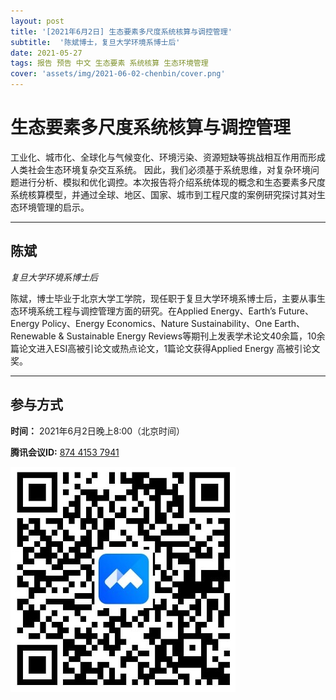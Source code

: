 ```yaml
---
layout: post
title: '[2021年6月2日] 生态要素多尺度系统核算与调控管理'
subtitle:  '陈斌博士，复旦大学环境系博士后'
date: 2021-05-27
tags: 报告 预告 中文 生态要素 系统核算 生态环境管理
cover: 'assets/img/2021-06-02-chenbin/cover.png'
---
```


# 生态要素多尺度系统核算与调控管理

工业化、城市化、全球化与气候变化、环境污染、资源短缺等挑战相互作用而形成人类社会生态环境复杂交互系统。
因此，我们必须基于系统思维，对复杂环境问题进行分析、模拟和优化调控。本次报告将介绍系统体现的概念和生态要素多尺度系统核算模型，并通过全球、地区、国家、城市到工程尺度的案例研究探讨其对生态环境管理的启示。


----------

## 陈斌

*复旦大学环境系博士后*

陈斌，博士毕业于北京大学工学院，现任职于复旦大学环境系博士后，主要从事生态环境系统工程与调控管理方面的研究。在Applied Energy、Earth’s Future、Energy Policy、Energy Economics、Nature Sustainability、One Earth、Renewable & Sustainable Energy Reviews等期刊上发表学术论文40余篇，10余篇论文进入ESI高被引论文或热点论文，1篇论文获得Applied Energy 高被引论文奖。

-----------
##  参与方式

 **时间：** 2021年6月2日晚上8:00（北京时间）

 **腾讯会议ID:** [874 4153 7941](https://meeting.tencent.com/s/UIeb8Y3Vky8l)

 ![meeting link](/assets/img/2021-06-02-chenbin/link.jpeg)